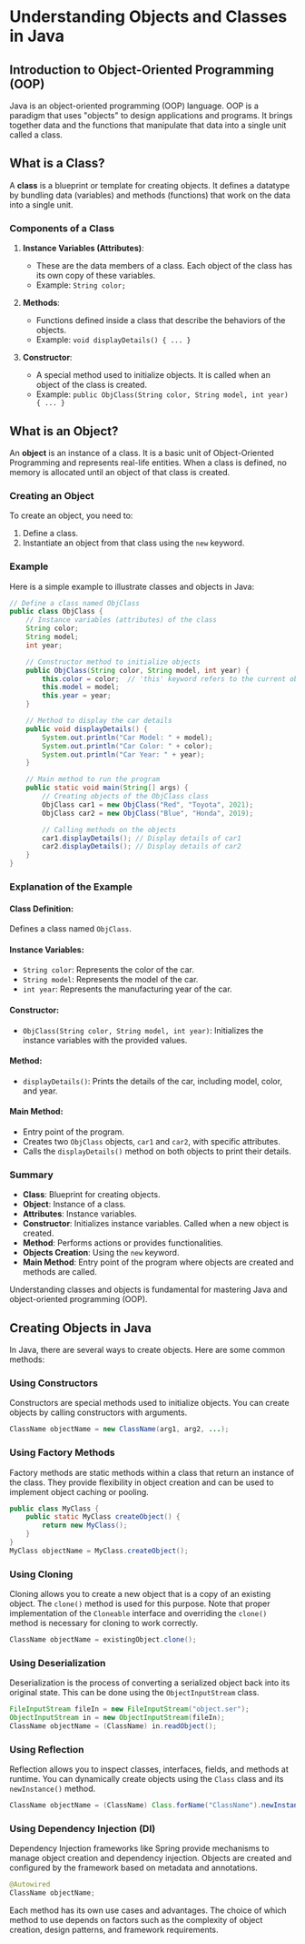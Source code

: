 # Understanding Objects and Classes in Java

## Introduction to Object-Oriented Programming (OOP)

Java is an object-oriented programming (OOP) language. OOP is a paradigm that uses "objects" to design applications and programs. It brings together data and the functions that manipulate that data into a single unit called a class.

## What is a Class?

A **class** is a blueprint or template for creating objects. It defines a datatype by bundling data (variables) and methods (functions) that work on the data into a single unit.

### Components of a Class

1. **Instance Variables (Attributes)**:
   - These are the data members of a class. Each object of the class has its own copy of these variables.
   - Example: `String color;`

2. **Methods**:
   - Functions defined inside a class that describe the behaviors of the objects.
   - Example: `void displayDetails() { ... }`

3. **Constructor**:
   - A special method used to initialize objects. It is called when an object of the class is created.
   - Example: `public ObjClass(String color, String model, int year) { ... }`

## What is an Object?

An **object** is an instance of a class. It is a basic unit of Object-Oriented Programming and represents real-life entities. When a class is defined, no memory is allocated until an object of that class is created.

### Creating an Object

To create an object, you need to:

1. Define a class.
2. Instantiate an object from that class using the `new` keyword.

### Example

Here is a simple example to illustrate classes and objects in Java:

```java
// Define a class named ObjClass
public class ObjClass {
    // Instance variables (attributes) of the class
    String color;
    String model;
    int year;

    // Constructor method to initialize objects
    public ObjClass(String color, String model, int year) {
        this.color = color;  // 'this' keyword refers to the current object
        this.model = model;
        this.year = year;
    }

    // Method to display the car details
    public void displayDetails() {
        System.out.println("Car Model: " + model);
        System.out.println("Car Color: " + color);
        System.out.println("Car Year: " + year);
    }

    // Main method to run the program
    public static void main(String[] args) {
        // Creating objects of the ObjClass class
        ObjClass car1 = new ObjClass("Red", "Toyota", 2021);
        ObjClass car2 = new ObjClass("Blue", "Honda", 2019);

        // Calling methods on the objects
        car1.displayDetails(); // Display details of car1
        car2.displayDetails(); // Display details of car2
    }
}
```
### Explanation of the Example

#### Class Definition:
Defines a class named `ObjClass`.

#### Instance Variables:
- `String color`: Represents the color of the car.
- `String model`: Represents the model of the car.
- `int year`: Represents the manufacturing year of the car.

#### Constructor:
- `ObjClass(String color, String model, int year)`: Initializes the instance variables with the provided values.

#### Method:
- `displayDetails()`: Prints the details of the car, including model, color, and year.

#### Main Method:
- Entry point of the program.
- Creates two `ObjClass` objects, `car1` and `car2`, with specific attributes.
- Calls the `displayDetails()` method on both objects to print their details.

### Summary
- **Class**: Blueprint for creating objects.
- **Object**: Instance of a class.
- **Attributes**: Instance variables.
- **Constructor**: Initializes instance variables. Called when a new object is created.
- **Method**: Performs actions or provides functionalities.
- **Objects Creation**: Using the `new` keyword.
- **Main Method**: Entry point of the program where objects are created and methods are called.

Understanding classes and objects is fundamental for mastering Java and object-oriented programming (OOP).

## Creating Objects in Java

In Java, there are several ways to create objects. Here are some common methods:

### Using Constructors

Constructors are special methods used to initialize objects. You can create objects by calling constructors with arguments.

```java
ClassName objectName = new ClassName(arg1, arg2, ...);
```

### Using Factory Methods

Factory methods are static methods within a class that return an instance of the class. They provide flexibility in object creation and can be used to implement object caching or pooling.

```java
public class MyClass {
    public static MyClass createObject() {
        return new MyClass();
    }
}
MyClass objectName = MyClass.createObject();
```

### Using Cloning

Cloning allows you to create a new object that is a copy of an existing object. The `clone()` method is used for this purpose. Note that proper implementation of the `Cloneable` interface and overriding the `clone()` method is necessary for cloning to work correctly.

```java
ClassName objectName = existingObject.clone();
```

### Using Deserialization

Deserialization is the process of converting a serialized object back into its original state. This can be done using the `ObjectInputStream` class.

```java
FileInputStream fileIn = new FileInputStream("object.ser");
ObjectInputStream in = new ObjectInputStream(fileIn);
ClassName objectName = (ClassName) in.readObject();
```

### Using Reflection

Reflection allows you to inspect classes, interfaces, fields, and methods at runtime. You can dynamically create objects using the `Class` class and its `newInstance()` method.

```java
ClassName objectName = (ClassName) Class.forName("ClassName").newInstance();
```

### Using Dependency Injection (DI)

Dependency Injection frameworks like Spring provide mechanisms to manage object creation and dependency injection. Objects are created and configured by the framework based on metadata and annotations.

```java
@Autowired
ClassName objectName;
```

Each method has its own use cases and advantages. The choice of which method to use depends on factors such as the complexity of object creation, design patterns, and framework requirements.
